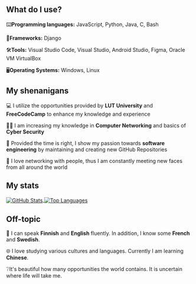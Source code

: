 What do I use?
---
⌨️**Programming languages:**
JavaScript, Python, Java, C, Bash

🧰**Frameworks:**
Django

🛠️**Tools:**
Visual Studio Code, Visual Studio, Android Studio, Figma, Oracle VM VirtualBox

🖥️**Operating Systems:**
Windows, Linux

My shenanigans
---
:computer: I utilize the opportunities provided by **LUT University** and **FreeCodeCamp** to enhance my knowledge and experience

💂‍♂️ I am increasing my knowledge in **Computer Networking** and basics of **Cyber Security** 

🔧 Provided the time is right, I show my passion towards **software engineering** by maintaining and creating new GitHub Repositories

🤝 I love networking with people, thus I am constantly meeting new faces from all around the world

My stats
---
<div>
    <a href="https://github.com/anuraghazra/github-readme-stats">
        <img align="center" src="https://github-readme-stats.vercel.app/api?username=captaincluster&show_icons=true&theme=radical" alt="GitHub Stats" />
    </a>
    <a href="https://github.com/anuraghazra/github-readme-stats">
        <img align="center" src="https://github-readme-stats.vercel.app/api/top-langs/?username=captaincluster&layout=compact&theme=radical" alt="Top Languages" />
    </a>
</div>

Off-topic
---
📢 I can speak **Finnish** and **English** fluently. In addition, I know some **French** and **Swedish**. 

🌐 I love studying various cultures and languages. Currently I am learning **Chinese**.

❔It's beautiful how many opportunities the world contains. It is uncertain where life will take me.
